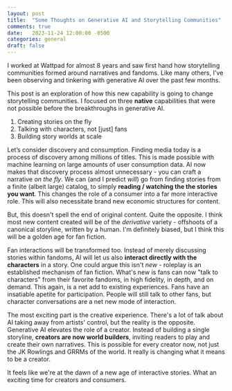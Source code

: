 ```yaml
---
layout: post
title:  "Some Thoughts on Generative AI and Storytelling Communities"
comments: true
date:   2023-11-24 12:00:00 -0500
categories: general
draft: false
---
```


I worked at Wattpad for almost 8 years and saw first hand how storytelling communities formed around narratives and fandoms. Like many others, I've been observing and tinkering with generative AI over the past few months.

This post is an exploration of how this new capability is going to change storytelling communities. I focused on three **native** capabilities that were not possible before the breakthroughs in generative AI.

1. Creating stories on the fly
2. Talking with characters, not [just] fans
3. Building story worlds at scale

Let’s consider discovery and consumption. Finding media today is a process of discovery among millions of titles. This is made possible with machine learning on large amounts of user consumption data. AI now makes that discovery process almost unnecessary - you can craft a narrative _on the fly_. We can (and I predict _will_) go from finding stories from a finite (albeit large) catalog, to simply **reading / watching the the stories you want**. This changes the role of a consumer into a far more interactive role. This will also necessitate brand new economic structures for content.

But, this doesn't spell the end of original content. Quite the opposite. I think most new content created will be of the _derivative_ variety - offshoots of a canonical storyline, written by a human. I'm definitely biased, but I think this will be a golden age for fan fiction.

Fan interactions will be transformed too. Instead of merely discussing stories within fandoms, AI will let us also **interact directly with the characters** in a story. One could argue this isn't _new_ - roleplay is an established mechanism of fan fiction. What's new is fans can now "talk to characters" from their favorite fandoms, in high fidelity, in depth, and on demand. This again, is a net add to existing experiences. Fans have an insatiable apetite for participation. People will still talk to other fans, but character conversations are a net new mode of interaction.

The most exciting part is the creative experience. There's a lot of talk about AI taking away from artists' control, but the reality is the opposite. Generative AI elevates the role of a creator. Instead of building a single storyline, **creators are now world builders**, inviting readers to play and create their own narratives. This is possible for every creator now, not just the JK Rowlings and GRRMs of the world. It really is changing what it means to be a creator.

It feels like we're at the dawn of a new age of interactive stories. What an exciting time for creators and consumers.